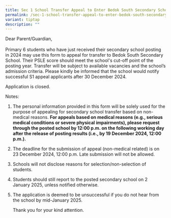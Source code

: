 ```yaml
---
title: Sec 1 School Transfer Appeal to Enter Bedok South Secondary School
permalink: /sec-1-school-transfer-appeal-to-enter-bedok-south-secondary-school/
variant: tiptap
description: ""
---
```

<p>Dear Parent/Guardian,
<br>
<br>Primary 6 students who have just received their secondary school posting
in 2024 may use this form to appeal for transfer to Bedok South Secondary
School. Their PSLE score should meet the school's cut-off point of the
posting year. Transfer will be subject to available vacancies and the school’s
admission criteria. Please kindly be informed that the school would notify
successful S1 appeal applicants after 30 December 2024.
<br>
</p>
<p>Application is closed.</p>
<p>Notes:</p>
<ol data-tight="true" class="tight">
<li>
<p>The personal information provided in this form will be solely used for
the purpose of appealing for secondary school transfer based on non-medical
reasons. <strong>For appeals based on medical reasons (e.g., serious medical conditions or severe physical impairments), please request through the posted school by 12:00 p.m. on the following working day after the release of posting results (i.e., by 19 December 2024, 12:00 p.m.).&nbsp;&nbsp;</strong>
</p>
</li>
</ol>
<ol start="2" data-tight="true" class="tight">
<li>
<p>The deadline for the submission of appeal (non-medical related) is on
23 December 2024, 12:00 p.m. Late submission will not be allowed.</p>
</li>
</ol>
<ol start="3" data-tight="true" class="tight">
<li>
<p>Schools will not disclose reasons for selection/non-selection of students.</p>
</li>
</ol>
<ol start="4" data-tight="true" class="tight">
<li>
<p>Students should still report to the posted secondary school on 2 January
2025, unless notified otherwise.</p>
</li>
</ol>
<ol start="5" data-tight="true" class="tight">
<li>
<p>The application is deemed to be unsuccessful if you do not hear from the
school by mid-January 2025.
<br>
</p>
<p>Thank you for your kind attention.</p>
</li>
</ol>
<p></p>